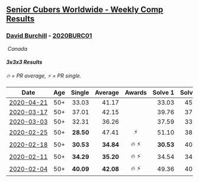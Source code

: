 <style>table {white-space: nowrap;}</style>
<link rel="stylesheet" type="text/css" href="/scw-comp/css/flags.css" />

## [Senior Cubers Worldwide - Weekly Comp Results](/scw-comp/results/)
### [David Burchill](README.md) - [2020BURC01](https://www.worldcubeassociation.org/persons/2020BURC01?event=333)

<i class="flag flag-CA" />&nbsp;Canada

#### 3x3x3 Results

<span style="white-space: nowrap;">🔥 = PR average</span>, <span style="white-space: nowrap;">⚡ = PR single</span>.

| Date | Age | Single | Average | Awards | Solve 1 | Solve 2 | Solve 3 | Solve 4 | Solve 5 | Video |
| :--: | :--: | --: | --: | :--: | --: | --: | --: | --: | --: | :-- |
| [2020-04-21](../../results/2020-04-21/333.md) | 50+ | 33.03 | 41.17 |  | 33.03 | 45.61 | 43.93 | 35.11 | 44.46 | [Desktop](https://www.facebook.com/events/880278499062375/permalink/884812808608944) / [Mobile](https://m.facebook.com/events/880278499062375?view=permalink&id=884812808608944) |
| [2020-03-17](../../results/2020-03-17/333.md) | 50+ | 37.01 | 42.15 |  | 39.76 | 37.01 | 42.97 | 44.71 | 43.71 | [Desktop](https://www.facebook.com/events/280686576235146/permalink/284190082551462) / [Mobile](https://m.facebook.com/events/280686576235146?view=permalink&id=284190082551462) |
| [2020-03-03](../../results/2020-03-03/333.md) | 50+ | 32.31 | 36.26 |  | 37.59 | 33.98 | 37.21 | 41.18 | 32.31 | [Desktop](https://www.facebook.com/events/241721610185997/permalink/245711369787021) / [Mobile](https://m.facebook.com/events/241721610185997?view=permalink&id=245711369787021) |
| [2020-02-25](../../results/2020-02-25/333.md) | 50+ | **28.50** | 47.41 | ⚡ | 51.10 | 38.22 | **28.50** | 1:02.78 | 52.90 | [Desktop](https://www.facebook.com/events/196320811461109/permalink/200026074423916) / [Mobile](https://m.facebook.com/events/196320811461109?view=permalink&id=200026074423916) |
| [2020-02-18](../../results/2020-02-18/333.md) | 50+ | **30.53** | **34.84** | 🔥 ⚡ | **30.53** | 40.62 | 34.77 | 38.55 | 31.20 | [Desktop](https://www.facebook.com/events/2558750947697073/permalink/2563602730545228) / [Mobile](https://m.facebook.com/events/2558750947697073?view=permalink&id=2563602730545228) |
| [2020-02-11](../../results/2020-02-11/333.md) | 50+ | **34.29** | **35.20** | 🔥 ⚡ | 34.54 | 34.48 | **34.29** | 36.59 | 38.19 | |
| [2020-02-04](../../results/2020-02-04/333.md) | 50+ | **40.09** | **42.08** | 🔥 ⚡ | 49.36 | 40.65 | 43.76 | 41.83 | **40.09** | [Desktop](https://www.facebook.com/groups/1604105099735401/permalink/2137134636432442) / [Mobile](https://m.facebook.com/groups/1604105099735401?view=permalink&id=2137134636432442) |


<!-- Global site tag (gtag.js) - Google Analytics -->
<script async src="https://www.googletagmanager.com/gtag/js?id=UA-86348435-3"></script>
<script>window.dataLayer = window.dataLayer || []; function gtag() {dataLayer.push(arguments);} gtag('js', new Date()); gtag('config', 'UA-86348435-3');</script>
